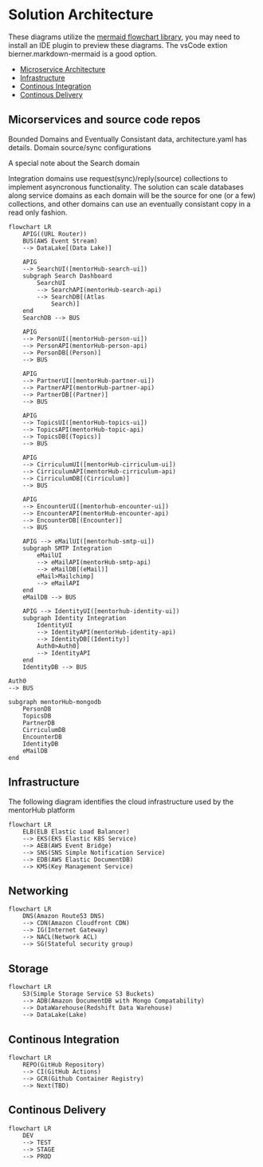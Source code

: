 # Solution Architecture

These diagrams utilize the [mermaid flowchart library](https://mermaid.js.org/syntax/flowchart.html), you may need to install an IDE plugin to preview these diagrams. The vsCode extion bierner.markdown-mermaid is a good option.

- [Microservice Architecture](#micorservices-and-source-code-repos)
- [Infrastructure](#infrastructure)
- [Continous Integration](#continous-integration)
- [Continous Delivery](#continous-delivery)

## Micorservices and source code repos

Bounded Domains and Eventually Consistant data, architecture.yaml has details.
Domain source/sync configurations

A special note about the Search domain

Integration domains use request(sync)/reply(source) collections to implement asyncronous functionality. The solution can scale databases along service domains as each domain will be the source for one (or a few) collections, and other domains can use an eventually consistant copy in a read only fashion.

```mermaid
flowchart LR
    APIG((URL Router))
    BUS(AWS Event Stream)
    --> DataLake[(Data Lake)]

    APIG 
    --> SearchUI([mentorHub-search-ui])
    subgraph Search Dashboard
        SearchUI
        --> SearchAPI(mentorHub-search-api)
        --> SearchDB[(Atlas
            Search)]
    end
    SearchDB --> BUS

    APIG
    --> PersonUI([mentorHub-person-ui])
    --> PersonAPI(mentorHub-person-api)
    --> PersonDB[(Person)]
    --> BUS

    APIG
    --> PartnerUI([mentorHub-partner-ui])
    --> PartnerAPI(mentorHub-partner-api)
    --> PartnerDB[(Partner)]
    --> BUS

    APIG    
    --> TopicsUI([mentorHub-topics-ui])
    --> TopicsAPI(mentorHub-topic-api)
    --> TopicsDB[(Topics)]
    --> BUS

    APIG    
    --> CirriculumUI([mentorHub-cirriculum-ui])
    --> CirriculumAPI(mentorHub-cirriculum-api)
    --> CirriculumDB[(Cirriculum)]
    --> BUS

    APIG    
    --> EncounterUI([mentorhub-encounter-ui])
    --> EncounterAPI(mentorHub-encounter-api)
    --> EncounterDB[(Encounter)]
    --> BUS

    APIG --> eMailUI([mentorhub-smtp-ui])
    subgraph SMTP Integration
        eMailUI
        --> eMailAPI(mentorHub-smtp-api)
        --> eMailDB[(eMail)]
        eMail>Mailchimp]
        --> eMailAPI
    end
    eMailDB --> BUS

    APIG --> IdentityUI([mentorhub-identity-ui])    
    subgraph Identity Integration
        IdentityUI
        --> IdentityAPI(mentorHub-identity-api)
        --> IdentityDB[(Identity)]
        Auth0>Auth0]
        --> IdentityAPI
    end
    IdentityDB --> BUS

```

    Auth0 
    --> BUS

    subgraph mentorHub-mongodb
        PersonDB
        TopicsDB
        PartnerDB
        CirriculumDB
        EncounterDB
        IdentityDB
        eMailDB
    end

## Infrastructure

The following diagram identifies the cloud infrastructure used by the mentorHub platform

```mermaid
flowchart LR
    ELB(ELB Elastic Load Balancer)
    --> EKS(EKS Elastic K8S Service)
    --> AEB(AWS Event Bridge)
    --> SNS(SNS Simple Notification Service)
    --> EDB(AWS Elastic DocumentDB)
    --> KMS(Key Management Service)

```

## Networking

```mermaid
flowchart LR
    DNS(Amazon Route53 DNS)
    --> CDN(Amazon Cloudfront CDN)
    --> IG(Internet Gateway)
    --> NACL(Network ACL)
    --> SG(Stateful security group)
```

## Storage

```mermaid
flowchart LR
    S3(Simple Storage Service S3 Buckets)
    --> ADB(Amazon DocumentDB with Mongo Compatability)
    --> DataWarehouse(Redshift Data Warehouse)
    --> DataLake(Lake) 

```

## Continous Integration

```mermaid
flowchart LR
    REPO(GitHub Repository)
    --> CI(GitHub Actions) 
    --> GCR(Github Container Registry)
    --> Next(TBD)
```

## Continous Delivery

```mermaid
flowchart LR
    DEV 
    --> TEST 
    --> STAGE 
    --> PROD
```
